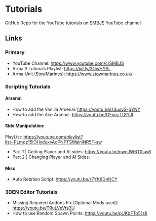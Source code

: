 # Tutorials
GitHub Repo for the YouTube tutorials on [SMBJS]([url](https://www.youtube.com/c/SMBJS)) YouTube channel
## Links
### Primary
- YouTube Channel: https://www.youtube.com/c/SMBJS  
- Arma 3 Tutorials Playlist: https://bit.ly/3OwHYSL
- Arma Unit (StowMarines): https://www.stowmarines.co.uk/

### Scripting Tutorials
#### Arsenal
- How to add the Vanilla Arsenal: https://youtu.be/z3uovS-gYNY  
- How to add the Ace Arsenal: https://youtu.be/OFxozTL8YJI

#### Side Manipulation: 
PlayList: https://youtube.com/playlist?list=PLmqz15IOHyduxvAoPNPTSWalnlNR5F-sw
- Part 1 | Getting Player and AI sides: https://youtu.be/nweJW6T0sw8
- Part 2 | Changing Player and AI Sides: 

#### Misc
- Auto Rotation Script: https://youtu.be/r7Yft6GnNCY

### 3DEN Editor Tutorials
- Missing Required Addons Fix (Optional Mods used): https://youtu.be/TRuLVeVfs3U
- How to use Random Spawn Points: https://youtu.be/pUKbFTo51z8
